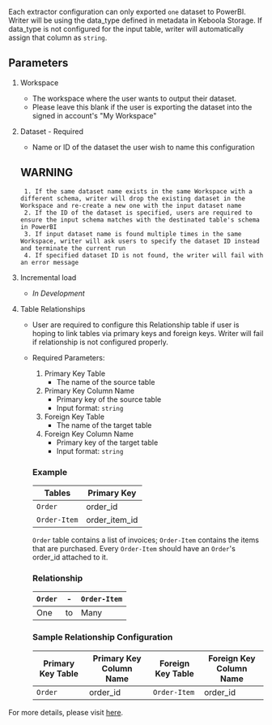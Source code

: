 Each extractor configuration can only exported `one` dataset to PowerBI. Writer will be using the data_type defined in metadata in Keboola Storage. If data_type is not configured for the input table, writer will automatically assign that column as `string`.

## Parameters

1. Workspace
    - The workspace where the user wants to output their dataset.
    - Please leave this blank if the user is exporting the dataset into the signed in account's "My Workspace"

2. Dataset - Required
    - Name or ID of the dataset the user wish to name this configuration
    ## WARNING
        1. If the same dataset name exists in the same Workspace with a different schema, writer will drop the existing dataset in the Workspace and re-create a new one with the input dataset name
        2. If the ID of the dataset is specified, users are required to ensure the input schema matches with the destinated table's schema in PowerBI
        3. If input dataset name is found multiple times in the same Workspace, writer will ask users to specify the dataset ID instead and terminate the current run
        4. If specified dataset ID is not found, the writer will fail with an error message

3. Incremental load
    - *In Development*

4. Table Relationships
    - User are required to configure this Relationship table if user is hoping to link tables via primary keys and foreign keys. Writer will fail if relationship is not configured properly.
    - Required Parameters:
        1. Primary Key Table
            - The name of the source table
        2. Primary Key Column Name
            - Primary key of the source table
            - Input format: ```string```
        3. Foreign Key Table
            - The name of the target table
        4. Foreign Key Column Name
            - Primary key of the target table
            - Input format: ```string```

        ### Example

        Tables|Primary Key
        -|-
        `Order`|order_id
        `Order-Item`|order_item_id

        `Order` table contains a list of invoices; `Order-Item` contains the items that are purchased. Every `Order-Item` should have an `Order`'s order_id attached to it.

        ### Relationship

        `Order`|-|`Order-Item`
        -|-|-
        One|to|Many

        ### Sample Relationship Configuration

        Primary Key Table|Primary Key Column Name|Foreign Key Table|Foreign Key Column Name
        -|-|-|-
        `Order`|order_id|`Order-Item`|order_id

For more details, please visit [here](https://bitbucket.org/kds_consulting_team/kds-team.wr-powerbi/src/master/README.md).


        
